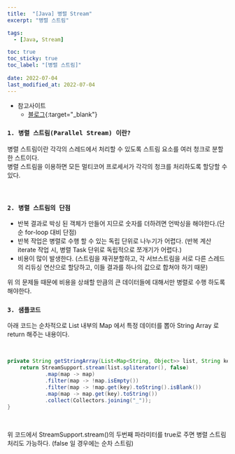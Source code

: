 ```yaml
---
title:  "[Java] 병렬 Stream"
excerpt: "병렬 스트림"

tags:
  - [Java, Stream]

toc: true
toc_sticky: true
toc_label: "[병렬 스트림]"
 
date: 2022-07-04
last_modified_at: 2022-07-04
---
```


- 참고사이트
  - [블로그](https://velog.io/@seungmoo/Java-Stream-%EB%B3%91%EB%A0%AC-%EC%B2%98%EB%A6%AC-2-%EB%B0%98%EB%B3%B5%EB%AC%B8-vs-%EC%88%9C%EC%B0%A8%EC%8A%A4%ED%8A%B8%EB%A6%BC-vs-%EB%B3%91%EB%A0%AC%EC%8A%A4%ED%8A%B8%EB%A6%BC-IntelliJ-Plugin%EC%9C%BC%EB%A1%9C-%EC%84%B1%EB%8A%A5-%EA%B3%84%EC%82%B0%EB%B9%84%EA%B5%90-%ED%95%98%EA%B8%B0){:target="_blank"}


### ``1. 병렬 스트림(Parallel Stream) 이란?``

병렬 스트림이란 각각의 스레드에서 처리할 수 있도록 스트림 요소를 여러 청크로 분할한 스트이다. <br>
병렬 스트림을 이용하면 모든 멀티코어 프로세서가 각각의 청크를 처리하도록 할당할 수 있다. 


<br>

### ``2. 병렬 스트림의 단점``

- 반복 결과로 박싱 된 객체가 만들어 지므로 숫자를 더하려면 언박싱을 해야한다.(단순 for-loop 대비 단점)
- 반복 작업은 병렬로 수행 할 수 있는 독립 단위로 나누기가 어렵다. (반복 계산 iterate 작업 시, 병렬 Task 단위로 독립적으로 쪼개기가 어렵다.)
- 비용이 많이 발생한다. (스트림을 재귀분할하고, 각 서브스트림을 서로 다른 스레드의 리듀싱 연산으로 할당하고, 이들 결과를 하나의 값으로 합쳐야 하기 때문)


위 의 문제들 때문에 비용을 상쇄할 만큼의 큰 데이터들에 대해서만 병렬로 수행 하도록 해야한다.


### ``3. 샘플코드 ``

아래 코드는 순차적으로 List 내부의 Map 에서 특정 데이터를 뽑아 String Array 로 return 해주는 내용이다. 

<br>

```java
private String getStringArray(List<Map<String, Object>> list, String key) {
	return StreamSupport.stream(list.spliterator(), false)
			.map(map -> map)
			.filter(map -> !map.isEmpty())
			.filter(map -> !map.get(key).toString().isBlank())
			.map(map -> map.get(key).toString())
			.collect(Collectors.joining("_"));
}
```

<br>

위 코드에서 StreamSupport.stream()의 두번째 파라미터를 true로 주면 병렬 스트림 처리도 가능하다. (false 일 경우에는 순차 스트림)